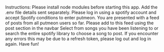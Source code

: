 Instructions:
Please install node modules before starting this app.
Add the .env file details sent separately.
Please log in using a spotify account and accept Spotify conditions to enter putmeon.
You are presented with a feed of posts from all putmeon users so far.
Please add to this feed using the post section in the navbar
Select from songs you have been listening to or search the entire spotify library to choose a song to post.
If you encounter any errors this may be due to a refresh token, please log out and log in again.
Have fun!
